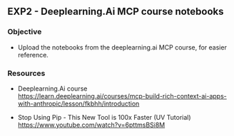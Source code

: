 ## EXP2 - Deeplearning.Ai MCP course notebooks

### Objective
- Upload the notebooks from the deeplearning.ai MCP course, for easier reference.

### Resources
- Deeplearning.Ai course<br>
https://learn.deeplearning.ai/courses/mcp-build-rich-context-ai-apps-with-anthropic/lesson/fkbhh/introduction

- Stop Using Pip - This New Tool is 100x Faster (UV Tutorial)<br>
https://www.youtube.com/watch?v=6pttmsBSi8M
